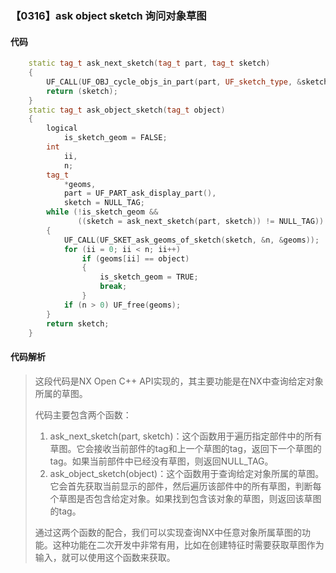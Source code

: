 ### 【0316】ask object sketch 询问对象草图

#### 代码

```cpp
    static tag_t ask_next_sketch(tag_t part, tag_t sketch)  
    {  
        UF_CALL(UF_OBJ_cycle_objs_in_part(part, UF_sketch_type, &sketch));  
        return (sketch);  
    }  
    static tag_t ask_object_sketch(tag_t object)  
    {  
        logical  
            is_sketch_geom = FALSE;  
        int  
            ii,  
            n;  
        tag_t  
            *geoms,  
            part = UF_PART_ask_display_part(),  
            sketch = NULL_TAG;  
        while (!is_sketch_geom &&  
               ((sketch = ask_next_sketch(part, sketch)) != NULL_TAG))  
        {  
            UF_CALL(UF_SKET_ask_geoms_of_sketch(sketch, &n, &geoms));  
            for (ii = 0; ii < n; ii++)  
                if (geoms[ii] == object)  
                {  
                    is_sketch_geom = TRUE;  
                    break;  
                }  
            if (n > 0) UF_free(geoms);  
        }  
        return sketch;  
    }

```

#### 代码解析

> 这段代码是NX Open C++ API实现的，其主要功能是在NX中查询给定对象所属的草图。
>
> 代码主要包含两个函数：
>
> 1. ask_next_sketch(part, sketch)：这个函数用于遍历指定部件中的所有草图。它会接收当前部件的tag和上一个草图的tag，返回下一个草图的tag。如果当前部件中已经没有草图，则返回NULL_TAG。
> 2. ask_object_sketch(object)：这个函数用于查询给定对象所属的草图。它会首先获取当前显示的部件，然后遍历该部件中的所有草图，判断每个草图是否包含给定对象。如果找到包含该对象的草图，则返回该草图的tag。
>
> 通过这两个函数的配合，我们可以实现查询NX中任意对象所属草图的功能。这种功能在二次开发中非常有用，比如在创建特征时需要获取草图作为输入，就可以使用这个函数来获取。
>
